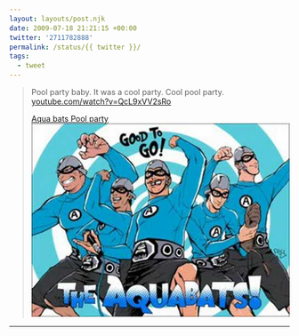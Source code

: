 ```yaml
---
layout: layouts/post.njk
date: 2009-07-18 21:21:15 +00:00
twitter: '2711782888'
permalink: /status/{{ twitter }}/
tags: 
  - tweet
---
```


> Pool party baby. It was a cool party. Cool pool party. [youtube.com/watch?v=QcL9xVV2sRo](https://www.youtube.com/watch?v=QcL9xVV2sRo)
> 
> [<span>Aqua bats Pool party</span> ![The Aquabats](/img/_youtube/2711782888.jpg)](https://www.youtube.com/watch?v=QcL9xVV2sRo)

---
